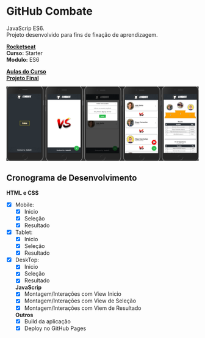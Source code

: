 # GitHub Combate

JavaScrip ES6.  
Projeto desenvolvido para fins de fixação de aprendizagem.  

**[Rocketseat](https://skylab.rocketseat.com.br/)**  
**Curso:** Starter  
**Modulo:** ES6  

**[Aulas do Curso](https://github.com/jnetto23/dev_study/tree/master/rocketseat/starter/javascript-es6)**  
**[Projeto Final](https://jnetto23.github.io/rs-starter-es6/)** 


<img src="https://github.com/jnetto23/rs-starter-es6/blob/master/screenshots/git-combate.png" title="screenshots">



## Cronograma de Desenvolvimento
**HTML e CSS**
- [x] Mobile:
  - [x] Inicio
  - [x] Seleção
  - [x] Resultado
- [x] Tablet:
  - [x] Inicio
  - [x] Seleção
  - [x] Resultado
- [x] DeskTop:
  - [x] Inicio
  - [x] Seleção
  - [x] Resultado

  **JavaScrip**
  - [x] Montagem/Interações com View Inicio
  - [x] Montagem/Interações com View de Seleção
  - [x] Montagem/Interações com Viem de Resultado

  **Outros**
  - [x] Build da aplicação
  - [x] Deploy no GitHub Pages
